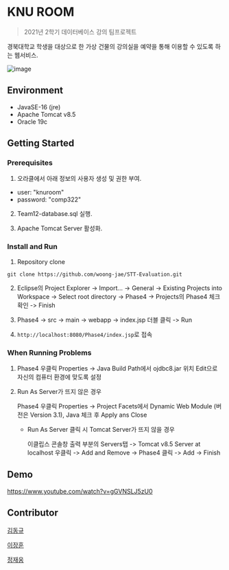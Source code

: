 # KNU ROOM

> 2021년 2학기 데이터베이스 강의 팀프로젝트

경북대학교 학생을 대상으로 한 가상 건물의 강의실을 예약을 통해 이용할 수 있도록 하는 웹서비스.

![image](https://user-images.githubusercontent.com/33220404/143905193-8a08c9c1-910f-461a-99ac-c05b95759763.png)

## Environment

- JavaSE-16 (jre)
- Apache Tomcat v8.5
- Oracle 19c

## Getting Started

### Prerequisites

1. 오라클에서 아래 정보의 사용자 생성 및 권한 부여.

- user: "knuroom"
- password: "comp322" 

2. Team12-database.sql 실행.    

3. Apache Tomcat Server 활성화.

### Install and Run 

1. Repository clone
```
git clone https://github.com/woong-jae/STT-Evaluation.git
```

2. Eclipse의 Project Explorer -> Import... -> General -> Existing Projects into Workspace -> Select root directory -> Phase4 -> Projects의 Phase4 체크 확인 -> Finish

3. Phase4 -> src -> main -> webapp -> index.jsp 더블 클릭 -> Run

4. `http://localhost:8080/Phase4/index.jsp`로 접속

### When Running Problems

1. Phase4 우클릭 Properties -> Java Build Path에서 ojdbc8.jar 위치 Edit으로 자신의 컴퓨터 환경에 맞도록 설정
   
2. Run As Server가 뜨지 않은 경우

   Phase4 우클릭 Properties -> Project Facets에서 Dynamic Web Module (버전은 Version 3.1), Java 체크 후 Apply ans Close
   
   - Run As Server 클릭 시 Tomcat Server가 뜨지 않을 경우
 
      이클립스 콘솔창 출력 부분의 Servers탭 -> Tomcat v8.5 Server at localhost 우클릭 -> Add and Remove -> Phase4 클릭 -> Add -> Finish

## Demo

https://www.youtube.com/watch?v=gGVNSLJ5zU0

## Contributor

[김동규](https://github.com/KingDonggyu)

[이장훈](https://github.com/bh2980)

[정재웅](https://github.com/woong-jae)
